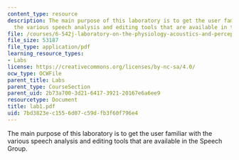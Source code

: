 ```yaml
---
content_type: resource
description: The main purpose of this laboratory is to get the user familiar with
  the various speech analysis and editing tools that are available in the Speech Group.
file: /courses/6-542j-laboratory-on-the-physiology-acoustics-and-perception-of-speech-fall-2005/7bd3823ec1556d07c59dfb3f60f796e4_lab1.pdf
file_size: 53187
file_type: application/pdf
learning_resource_types:
- Labs
license: https://creativecommons.org/licenses/by-nc-sa/4.0/
ocw_type: OCWFile
parent_title: Labs
parent_type: CourseSection
parent_uid: 2b73a700-3d21-6417-3921-20167e6a6ee9
resourcetype: Document
title: lab1.pdf
uid: 7bd3823e-c155-6d07-c59d-fb3f60f796e4
---
```

The main purpose of this laboratory is to get the user familiar with the various speech analysis and editing tools that are available in the Speech Group.